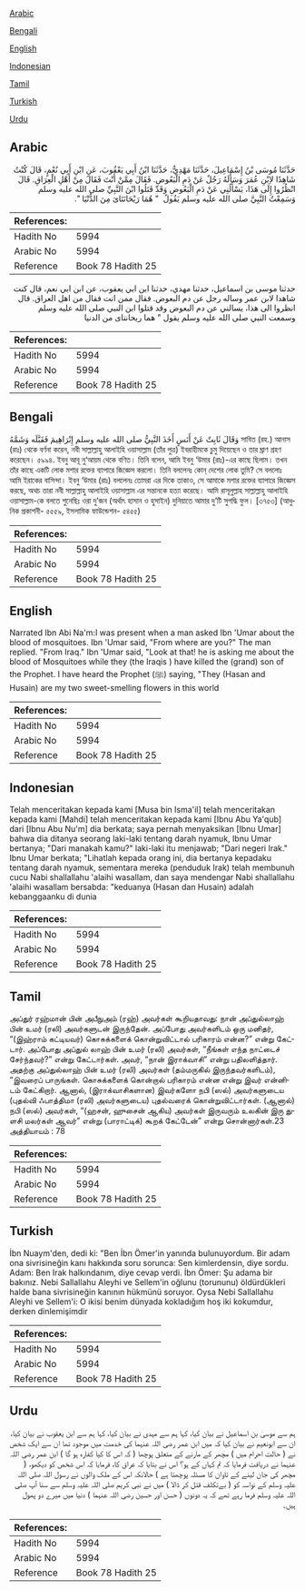 [Arabic](#arabic)

[Bengali](#bengali)

[English](#english)

[Indonesian](#indonesian)

[Tamil](#tamil)

[Turkish](#turkish)

[Urdu](#urdu)

## Arabic


<div dir="rtl" lang="ar" style={{fontSize:'larger',backgroundColor:'#f8f9fa',padding:20}}>
حَدَّثَنَا مُوسَى بْنُ إِسْمَاعِيلَ، حَدَّثَنَا مَهْدِيٌّ، حَدَّثَنَا ابْنُ أَبِي يَعْقُوبَ، عَنِ ابْنِ أَبِي نُعْمٍ، قَالَ كُنْتُ شَاهِدًا لاِبْنِ عُمَرَ وَسَأَلَهُ رَجُلٌ عَنْ دَمِ الْبَعُوضِ‏.‏ فَقَالَ مِمَّنْ أَنْتَ فَقَالَ مِنْ أَهْلِ الْعِرَاقِ‏.‏ قَالَ انْظُرُوا إِلَى هَذَا، يَسْأَلُنِي عَنْ دَمِ الْبَعُوضِ وَقَدْ قَتَلُوا ابْنَ النَّبِيِّ صلى الله عليه وسلم وَسَمِعْتُ النَّبِيَّ صلى الله عليه وسلم يَقُولُ ‏ "‏ هُمَا رَيْحَانَتَاىَ مِنَ الدُّنْيَا ‏"‏‏.‏
</div>
<div style={{backgroundColor:'#f8f9fa',padding:20, marginBottom: 10}}><table> <thead> <tr> <th>References:</th> <th></th> </tr> </thead> <tbody><tr><td>Hadith No</td><td>5994</td></tr><tr><td>Arabic No</td><td>5994</td></tr><tr><td>Reference</td><td>Book 78 Hadith 25</td></tr></tbody></table></div>


<div dir="rtl" lang="ar" style={{fontSize:'larger',backgroundColor:'#f8f9fa',padding:20}}>
حدثنا موسى بن اسماعيل، حدثنا مهدي، حدثنا ابن ابي يعقوب، عن ابن ابي نعم، قال كنت شاهدا لابن عمر وساله رجل عن دم البعوض. فقال ممن انت فقال من اهل العراق. قال انظروا الى هذا، يسالني عن دم البعوض وقد قتلوا ابن النبي صلى الله عليه وسلم وسمعت النبي صلى الله عليه وسلم يقول " هما ريحانتاى من الدنيا
</div>
<div style={{backgroundColor:'#f8f9fa',padding:20, marginBottom: 10}}><table> <thead> <tr> <th>References:</th> <th></th> </tr> </thead> <tbody><tr><td>Hadith No</td><td>5994</td></tr><tr><td>Arabic No</td><td>5994</td></tr><tr><td>Reference</td><td>Book 78 Hadith 25</td></tr></tbody></table></div>

## Bengali


<div dir="ltr" lang="bn" style={{fontSize:'larger',backgroundColor:'#f8f9fa',padding:20}}>
وَقَالَ ثَابِتٌ عَنْ أَنَسٍ أَخَذَ النَّبِيُّ صلى الله عليه وسلم إِبْرَاهِيمَ فَقَبَّلَه وَشَمَّهُ সাবিত (রহ.) আনাস (রাঃ) থেকে বর্ণনা করেন, নবী সাল্লাল্লাহু আলাইহি ওয়াসাল্লাম (তাঁর পুত্র) ইবরাহীমকে চুমু দিয়েছেন ও তার ঘ্রাণ গ্রহণ করেছেন। ৫৯৯৪. ইবনু আবূ নু‘আয়ম থেকে বণিত। তিনি বলেন, আমি ইবনু ‘উমার (রাঃ)-এর কাছে ছিলাম। তখন তাঁর কাছে একটি লোক মশার রক্তের ব্যাপারে জিজ্ঞেস করলো। তিনি বললেনঃ কোন্ দেশের লোক তুমি? সে বললোঃ আমি ইরাকের বাসিন্দা। ইবনু ‘উমার (রাঃ) বললেনঃ তোমরা এর দিকে তাকাও, সে আমাকে মশার রক্তের ব্যাপারে জিজ্ঞেস করছে, অথচ তারা নবী সাল্লাল্লাহু আলাইহি ওয়াসাল্লাম এর সন্তানকে হত্যা করেছে। আমি রাসূলুল্লাহ সাল্লাল্লাহু আলাইহি ওয়াসাল্লাম-কে বলতে শুনেছিঃ ওরা দু’জন (অর্থাৎ হাসান ও হুসাইন) দুনিয়াতে আমার দু’টি সুগদ্ধি ফুল। [৩৭৫৩] (আধুনিক প্রকাশনী- ৫৫৫৯, ইসলামিক ফাউন্ডেশন- ৫৪৫৫)
</div>
<div style={{backgroundColor:'#f8f9fa',padding:20, marginBottom: 10}}><table> <thead> <tr> <th>References:</th> <th></th> </tr> </thead> <tbody><tr><td>Hadith No</td><td>5994</td></tr><tr><td>Arabic No</td><td>5994</td></tr><tr><td>Reference</td><td>Book 78 Hadith 25</td></tr></tbody></table></div>

## English


<div dir="ltr" lang="en" style={{fontSize:'larger',backgroundColor:'#f8f9fa',padding:20}}>
Narrated Ibn Abi Na'm:I was present when a man asked Ibn 'Umar about the blood of mosquitoes. Ibn 'Umar said, "From where are you?" The man replied. "From Iraq." Ibn 'Umar said, "Look at that! he is asking me about the blood of Mosquitoes while they (the Iraqis ) have killed the (grand) son of the Prophet. I have heard the Prophet (ﷺ) saying, "They (Hasan and Husain) are my two sweet-smelling flowers in this world
</div>
<div style={{backgroundColor:'#f8f9fa',padding:20, marginBottom: 10}}><table> <thead> <tr> <th>References:</th> <th></th> </tr> </thead> <tbody><tr><td>Hadith No</td><td>5994</td></tr><tr><td>Arabic No</td><td>5994</td></tr><tr><td>Reference</td><td>Book 78 Hadith 25</td></tr></tbody></table></div>

## Indonesian


<div dir="ltr" lang="id" style={{fontSize:'larger',backgroundColor:'#f8f9fa',padding:20}}>
Telah menceritakan kepada kami [Musa bin Isma'il] telah menceritakan kepada kami [Mahdi] telah menceritakan kepada kami [Ibnu Abu Ya'qub] dari [Ibnu Abu Nu'm] dia berkata; saya pernah menyaksikan [Ibnu Umar] bahwa dia ditanya seorang laki-laki tentang darah nyamuk, Ibnu Umar bertanya; "Dari manakah kamu?" laki-laki itu menjawab; "Dari negeri Irak." Ibnu Umar berkata; "Lihatlah kepada orang ini, dia bertanya kepadaku tentang darah nyamuk, sementara mereka (penduduk Irak) telah membunuh cucu Nabi shallallahu 'alaihi wasallam, dan saya mendengar Nabi shallallahu 'alaihi wasallam bersabda: "keduanya (Hasan dan Husain) adalah kebanggaanku di dunia
</div>
<div style={{backgroundColor:'#f8f9fa',padding:20, marginBottom: 10}}><table> <thead> <tr> <th>References:</th> <th></th> </tr> </thead> <tbody><tr><td>Hadith No</td><td>5994</td></tr><tr><td>Arabic No</td><td>5994</td></tr><tr><td>Reference</td><td>Book 78 Hadith 25</td></tr></tbody></table></div>

## Tamil


<div dir="ltr" lang="ta" style={{fontSize:'larger',backgroundColor:'#f8f9fa',padding:20}}>
அப்துர் ரஹ்மான் பின் அபீநுஅம் (ரஹ்) அவர்கள் கூறியதாவது: நான் அப்துல்லாஹ் பின் உமர் (ரலி) அவர்களுடன் இருந்தேன். அப்போது அவர்களிடம் ஒரு மனிதர், “(இஹ்ராம் கட்டியவர்) கொசுக்களைக் கொன்றுவிட்டால் பரிகாரம் என்ன?” என்று கேட்டார். அப்போது அப்துல் லாஹ் பின் உமர் (ரலி) அவர்கள், “நீங்கள் எந்த நாட்டைச் சேர்ந்தவர்?” என்று கேட்டார்கள். அவர், “நான் இராக்வாசி” என்று பதிலளித்தார். அதற்கு அப்துல்லாஹ் பின் உமர் (ரலி) அவர்கள் (தம்மருகில் இருந்தவர்களிடம்), “இவரைப் பாருங்கள். கொசுக்களைக் கொன்றால் பரிகாரம் என்ன என்று இவர் என்னிடம் கேட்கிறார். ஆனால், (இராக்வாசிகளான) இவர்களோ நபி (ஸல்) அவர்களுடைய (புதல்வி ஃபாத்திமா (ரலி) அவர்களுடைய) புதல்வரைக் கொன்றுவிட்டார்கள். (ஆனால்) நபி (ஸல்) அவர்கள், “(ஹசன், ஹுசைன் ஆகிய) அவர்கள் இருவரும் உலகின் இரு துளசி மலர்கள் ஆவர்” என்று (பாராட்டிக்) கூறக் கேட்டேன்” என்று சொன்னார்கள்.23 அத்தியாயம் : 78
</div>
<div style={{backgroundColor:'#f8f9fa',padding:20, marginBottom: 10}}><table> <thead> <tr> <th>References:</th> <th></th> </tr> </thead> <tbody><tr><td>Hadith No</td><td>5994</td></tr><tr><td>Arabic No</td><td>5994</td></tr><tr><td>Reference</td><td>Book 78 Hadith 25</td></tr></tbody></table></div>

## Turkish


<div dir="ltr" lang="tr" style={{fontSize:'larger',backgroundColor:'#f8f9fa',padding:20}}>
İbn Nuaym'den, dedi ki: "Ben İbn Ömer'in yanında bulunuyordum. Bir adam ona sivrisineğin kanı hakkında soru sorunca: Sen kimlerdensin, diye sordu. Adam: Ben Irak halkındanım, diye cevap verdi. İbn Ömer: Şu adama bir bakınız. Nebi Sallallahu Aleyhi ve Sellem'in oğlunu (torununu) öldürdükleri halde bana sivrisineğin kanının hükmünü soruyor. Oysa Nebi Sallallahu Aleyhi ve Sellem'i: O ikisi benim dünyada kokladığım hoş iki kokumdur, derken dinlemişimdir
</div>
<div style={{backgroundColor:'#f8f9fa',padding:20, marginBottom: 10}}><table> <thead> <tr> <th>References:</th> <th></th> </tr> </thead> <tbody><tr><td>Hadith No</td><td>5994</td></tr><tr><td>Arabic No</td><td>5994</td></tr><tr><td>Reference</td><td>Book 78 Hadith 25</td></tr></tbody></table></div>

## Urdu


<div dir="rtl" lang="ur" style={{fontSize:'larger',backgroundColor:'#f8f9fa',padding:20}}>
ہم سے موسیٰ بن اسماعیل نے بیان کیا، کہا ہم سے مہدی نے بیان کیا، کہا ہم سے ابن یعقوب نے بیان کیا، ان سے ابونعیم نے بیان کیا کہ میں ابن عمر رضی اللہ عنہما کی خدمت میں موجود تھا ان سے ایک شخص نے ( حالت احرام میں ) مچھر کے مارنے کے متعلق پوچھا ( کہ اس کا کیا کفارہ ہو گا ) ابن عمر رضی اللہ عنہما نے دریافت فرمایا کہ تم کہاں کے ہو؟ اس نے بتایا کہ عراق کا، فرمایا کہ اس شخص کو دیکھو، ( مچھر کی جان لینے کے تاوان کا مسئلہ پوچھتا ہے ) حالانکہ اس کے ملک والوں نے رسول اللہ صلی اللہ علیہ وسلم کے نواسہ کو ( بےتکلف قتل کر ڈالا ) میں نے نبی کریم صلی اللہ علیہ وسلم سے سنا آپ صلی اللہ علیہ وسلم فرما رہے تھے کہ یہ دونوں ( حسن اور حسین رضی اللہ عنہما ) دنیا میں میرے دو پھول ہیں۔
</div>
<div style={{backgroundColor:'#f8f9fa',padding:20, marginBottom: 10}}><table> <thead> <tr> <th>References:</th> <th></th> </tr> </thead> <tbody><tr><td>Hadith No</td><td>5994</td></tr><tr><td>Arabic No</td><td>5994</td></tr><tr><td>Reference</td><td>Book 78 Hadith 25</td></tr></tbody></table></div>